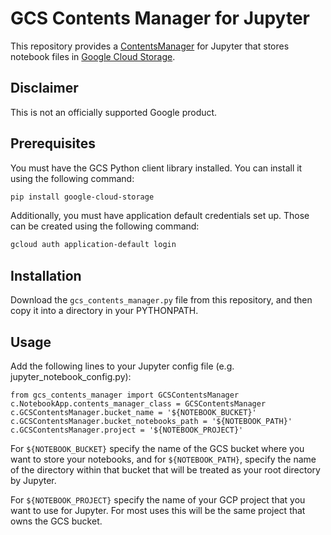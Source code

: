 # GCS Contents Manager for Jupyter

This repository provides a [ContentsManager](https://jupyter-notebook.readthedocs.io/en/stable/extending/contents.html)
for Jupyter that stores notebook files in [Google Cloud Storage](https://cloud.google.com/storage).

## Disclaimer

This is not an officially supported Google product.

## Prerequisites

You must have the GCS Python client library installed. You can
install it using the following command:

```sh
pip install google-cloud-storage
```

Additionally, you must have application default credentials
set up. Those can be created using the following command:

```sh
gcloud auth application-default login
```

## Installation

Download the `gcs_contents_manager.py` file from this repository,
and then copy it into a directory in your PYTHONPATH.

## Usage

Add the following lines to your Jupyter config file (e.g. jupyter_notebook_config.py):

    from gcs_contents_manager import GCSContentsManager
    c.NotebookApp.contents_manager_class = GCSContentsManager
    c.GCSContentsManager.bucket_name = '${NOTEBOOK_BUCKET}'
    c.GCSContentsManager.bucket_notebooks_path = '${NOTEBOOK_PATH}'
    c.GCSContentsManager.project = '${NOTEBOOK_PROJECT}'

For `${NOTEBOOK_BUCKET}` specify the name of the GCS bucket where
you want to store your notebooks, and for `${NOTEBOOK_PATH}`,
specify the name of the directory within that bucket that will be
treated as your root directory by Jupyter.

For `${NOTEBOOK_PROJECT}` specify the name of your GCP project
that you want to use for Jupyter. For most uses this will be the
same project that owns the GCS bucket.
